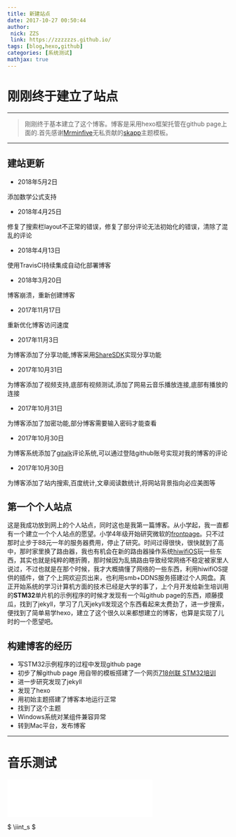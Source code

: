 ```yaml
---
title: 新建站点
date: 2017-10-27 00:50:44
author: 
 nick: ZZS
 link: https://zzzzzzs.github.io/
tags: [blog,hexo,github]
categories: [系统测试]
mathjax: true
---
```


# 刚刚终于建立了站点
***

> 刚刚终于基本建立了这个博客。博客是采用hexo框架托管在github page上面的.首先感谢[Mrminfive](https://github.com/Mrminfive)无私贡献的[skapp](https://github.com/Mrminfive/hexo-theme-skapp)主题模板。

***

## 建站更新

* 2018年5月2日

添加数学公式支持

* 2018年4月25日

修复了搜索栏layout不正常的错误，修复了部分评论无法初始化的错误，清除了混乱的评论

* 2018年4月13日

使用TravisCI持续集成自动化部署博客

* 2018年3月20日

博客崩溃，重新创建博客

* 2017年11月17日

重新优化博客访问速度

* 2017年11月3日

为博客添加了分享功能,博客采用[ShareSDK](https://www.mob.com/)实现分享功能

* 2017年10月31日

为博客添加了视频支持,底部有视频测试,添加了网易云音乐播放连接,底部有播放的连接

* 2017年10月31日

为博客添加了加密功能,部分博客需要输入密码才能查看

* 2017年10月30日

为博客系统添加了[gitalk](https://gitalk.github.io/)评论系统,可以通过登陆github账号实现对我的博客的评论

* 2017年10月30日

为博客添加了站内搜索,百度统计,文章阅读数统计,将网站背景指向必应美图等


## 第一个个人站点
这是我成功放到网上的个人站点，同时这也是我第一篇博客。从小学起，我一直都有一个建立一个个人站点的愿望。小学4年级开始研究微软的[frontpage](https://baike.baidu.com/item/Frontpage/2137423?fr=aladdin)。只不过那时止步于88元一年的服务器费用，停止了研究。时间过得很快，很快就到了高中，那时家里换了路由器，我也有机会在新的路由器操作系统[hiwifiOS](https://www.hiwifi.com)玩一些东西，其实也就是纯粹的瞎折腾，那时候因为乱搞路由导致经常网络不稳定被家里人说过，不过也就是在那个时候，我才大概搞懂了网络的一些东西，利用hiwifiOS提供的插件，做了个上网欢迎页出来，也利用smb+DDNS服务搭建过个人网盘。真正开始系统的学习计算机方面的技术已经是大学的事了，上个月开发给新生培训用的**STM32**单片机的示例程序的时候才发现有一个叫github page的东西，顺藤摸瓜，找到了jekyll，学习了几天jekyll发现这个东西看起来太费劲了，进一步搜索，便找到了简单易学hexo，建立了这个很久以来都想建立的博客，也算是实现了儿时的一个愿望吧。
## 构建博客的经历
* 写STM32示例程序的过程中发现github page
* 初步了解github page 用自带的模板搭建了一个网页[718创联 STM32培训](https://zzzzzzs.github.io/STM32Learning/)
* 进一步研究发现了jekyll
* 发现了hexo
* 用初始主题搭建了博客本地运行正常
* 找到了这个主题
* Windows系统对某组件兼容异常
* 转到Mac平台，发布博客

***

# 音乐测试

<iframe frameborder="no" border="0" marginwidth="0" marginheight="0" width=330 height=86 src="//music.163.com/outchain/player?type=2&id=5264843&auto=0&height=66"></iframe>


$ \iint_s $


